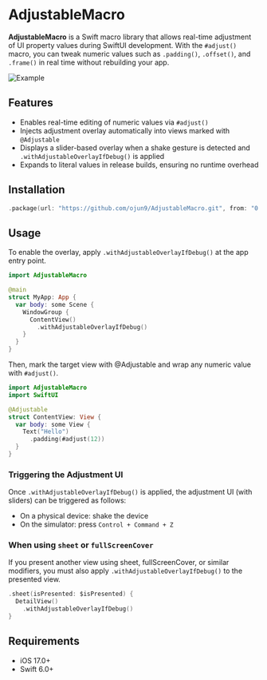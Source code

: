 # AdjustableMacro
**AdjustableMacro** is a Swift macro library that allows real-time adjustment of UI property values during SwiftUI development.
With the `#adjust()` macro, you can tweak numeric values such as `.padding()`, `.offset()`, and `.frame()` in real time without rebuilding your app.

![Example](Assets/example.gif)

## Features
- Enables real-time editing of numeric values via `#adjust()`
- Injects adjustment overlay automatically into views marked with `@Adjustable`
- Displays a slider-based overlay when a shake gesture is detected and `.withAdjustableOverlayIfDebug()` is applied
- Expands to literal values in release builds, ensuring no runtime overhead

## Installation

```swift
.package(url: "https://github.com/ojun9/AdjustableMacro.git", from: "0.0.1")
```

## Usage
To enable the overlay, apply `.withAdjustableOverlayIfDebug()` at the app entry point.

```swift
import AdjustableMacro

@main
struct MyApp: App {
  var body: some Scene {
    WindowGroup {
      ContentView()
        .withAdjustableOverlayIfDebug()
    }
  }
}
```

Then, mark the target view with @Adjustable and wrap any numeric value with `#adjust()`.

```swift
import AdjustableMacro
import SwiftUI

@Adjustable
struct ContentView: View {
  var body: some View {
    Text("Hello")
      .padding(#adjust(12))
  }
}
```

### Triggering the Adjustment UI
Once `.withAdjustableOverlayIfDebug()` is applied, the adjustment UI (with sliders) can be triggered as follows:

- On a physical device: shake the device
- On the simulator: press `Control + Command + Z`

### When using `sheet` or `fullScreenCover`
If you present another view using sheet, fullScreenCover, or similar modifiers, you must also apply `.withAdjustableOverlayIfDebug()` to the presented view.


```swift
.sheet(isPresented: $isPresented) {
  DetailView()
    .withAdjustableOverlayIfDebug()
}
```

## Requirements
- iOS 17.0+
- Swift 6.0+
